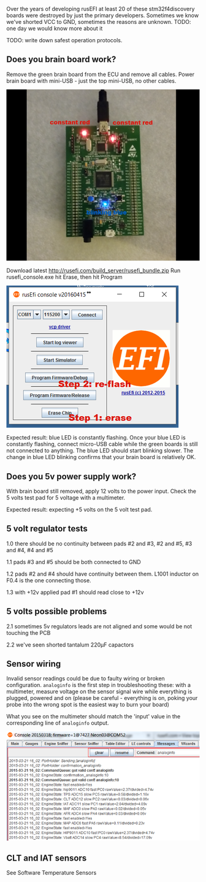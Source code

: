 Over the years of developing rusEFI at least 20 of these stm32f4discovery boards were destroyed by just the primary developers. Sometimes we know we've shorted VCC to GND, sometimes the reasons are unknown. TODO: one day we would know more about it

TODO: write down safest operation protocols.

## Does you brain board work?
Remove the green brain board from the ECU and remove all cables. Power brain board with mini-USB - just the top mini-USB, no other cables. 

![Only Mini USB](Images/Only_mini_usb.png)

Download latest http://rusefi.com/build_server/rusefi_bundle.zip
Run rusefi_console.exe hit Erase, then hit Program

![Reflash](Images/Reflash.png)

Expected result: blue LED is constantly flashing. Once your blue LED is constantly flashing, connect micro-USB cable while the green boards is still not connected to anything. The blue LED should start blinking slower. The change in blue LED blinking confirms that your brain board is relatively OK.

## Does you 5v power supply work?

With brain board still removed, apply 12 volts to the power input. Check the 5 volts test pad for 5 voltage with a multimeter.

Expected result: expecting +5 volts on the 5 volt test pad.

## 5 volt regulator tests

1.0 there should be no continuity between pads #2 and #3, #2 and #5, #3 and #4, #4 and #5

1.1 pads #3 and #5 should be both connected to GND

1.2 pads #2 and #4 should have continuity between them. L1001 inductor on F0.4 is the one connecting those.

1.3 with +12v applied pad #1 should read close to +12v

## 5 volts possible problems

2.1 sometimes 5v regulators leads are not aligned and some would be not touching the PCB

2.2 we've seen shorted tantalum 220µF capactors

## Sensor wiring

Invalid sensor readings could be due to faulty wiring or broken configuration. `analoginfo` is the first step in troubleshooting these: with a multimeter, measure voltage on the sensor signal wire while everything is plugged, powered and on (please be careful - everything is on, poking your probe into the wrong spot is the easiest way to burn your board)

What you see on the multimeter should match the 'input' value in the corresponding line of `analoginfo` output.

![Analog Info](Images/analoginfo2.png)

## CLT and IAT sensors

See Software Temperature Sensors
